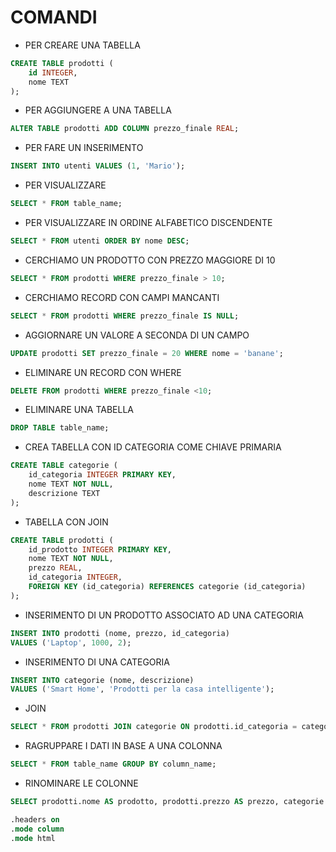 # COMANDI

- PER CREARE UNA TABELLA

```sql
CREATE TABLE prodotti (
    id INTEGER,
    nome TEXT
);
```

- PER AGGIUNGERE A UNA TABELLA

```sql
ALTER TABLE prodotti ADD COLUMN prezzo_finale REAL;
```

- PER FARE UN INSERIMENTO 

```sql
INSERT INTO utenti VALUES (1, 'Mario');
```

- PER VISUALIZZARE 

```sql
SELECT * FROM table_name;
```

- PER VISUALIZZARE IN ORDINE ALFABETICO DISCENDENTE

```SQL
SELECT * FROM utenti ORDER BY nome DESC;
```

- CERCHIAMO UN PRODOTTO CON PREZZO MAGGIORE DI 10

```SQL
SELECT * FROM prodotti WHERE prezzo_finale > 10;
```

- CERCHIAMO RECORD CON CAMPI MANCANTI

```SQL
SELECT * FROM prodotti WHERE prezzo_finale IS NULL;
```

- AGGIORNARE UN VALORE A SECONDA DI UN CAMPO

```SQL
UPDATE prodotti SET prezzo_finale = 20 WHERE nome = 'banane';
```

- ELIMINARE UN RECORD CON WHERE 

```sql
DELETE FROM prodotti WHERE prezzo_finale <10;
```

- ELIMINARE UNA TABELLA 

```sql
DROP TABLE table_name;
```

- CREA TABELLA CON ID CATEGORIA COME CHIAVE PRIMARIA

```sql
CREATE TABLE categorie (
    id_categoria INTEGER PRIMARY KEY,
    nome TEXT NOT NULL,
    descrizione TEXT
);
```

- TABELLA CON JOIN

```sql
CREATE TABLE prodotti (
    id_prodotto INTEGER PRIMARY KEY,
    nome TEXT NOT NULL,
    prezzo REAL,
    id_categoria INTEGER,
    FOREIGN KEY (id_categoria) REFERENCES categorie (id_categoria)
);
```

- INSERIMENTO DI UN PRODOTTO ASSOCIATO AD UNA CATEGORIA 

```sql
INSERT INTO prodotti (nome, prezzo, id_categoria)
VALUES ('Laptop', 1000, 2);
```

- INSERIMENTO DI UNA CATEGORIA

```sql
INSERT INTO categorie (nome, descrizione)
VALUES ('Smart Home', 'Prodotti per la casa intelligente');
```

- JOIN

```sql
SELECT * FROM prodotti JOIN categorie ON prodotti.id_categoria = categorie.id_categoria;
```

- RAGRUPPARE I DATI IN BASE A UNA COLONNA 

```sql
SELECT * FROM table_name GROUP BY column_name;
```

- RINOMINARE LE COLONNE

```sql
SELECT prodotti.nome AS prodotto, prodotti.prezzo AS prezzo, categorie.nome AS categoria FROM prodotti JOIN categorie ON prodotti.id_categoria = categorie.id_categoria;
```

```sql
.headers on
.mode column
.mode html
```